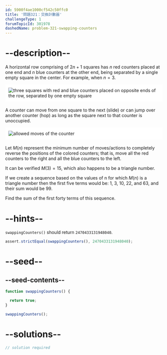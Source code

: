 ```yaml
---
id: 5900f4ae1000cf542c50ffc0
title: '問題321：交換計數器'
challengeType: 1
forumTopicId: 301978
dashedName: problem-321-swapping-counters
---
```


# --description--

A horizontal row comprising of $2n + 1$ squares has $n$ red counters placed at one end and $n$ blue counters at the other end, being separated by a single empty square in the center. For example, when $n = 3$.

<img alt="three squares with red and blue counters placed on opposite ends of the row, separated by one empty square" src="https://cdn.freecodecamp.org/curriculum/project-euler/swapping-counters-1.gif" style="background-color: white; padding: 10px; display: block; margin-right: auto; margin-left: auto; margin-bottom: 1.2rem;" />

A counter can move from one square to the next (slide) or can jump over another counter (hop) as long as the square next to that counter is unoccupied.

<img alt="allowed moves of the counter" src="https://cdn.freecodecamp.org/curriculum/project-euler/swapping-counters-2.gif" style="background-color: white; padding: 10px; display: block; margin-right: auto; margin-left: auto; margin-bottom: 1.2rem;" />

Let $M(n)$ represent the minimum number of moves/actions to completely reverse the positions of the colored counters; that is, move all the red counters to the right and all the blue counters to the left.

It can be verified $M(3) = 15$, which also happens to be a triangle number.

If we create a sequence based on the values of n for which $M(n)$ is a triangle number then the first five terms would be: 1, 3, 10, 22, and 63, and their sum would be 99.

Find the sum of the first forty terms of this sequence.

# --hints--

`swappingCounters()` should return `2470433131948040`.

```js
assert.strictEqual(swappingCounters(), 2470433131948040);
```

# --seed--

## --seed-contents--

```js
function swappingCounters() {

  return true;
}

swappingCounters();
```

# --solutions--

```js
// solution required
```
